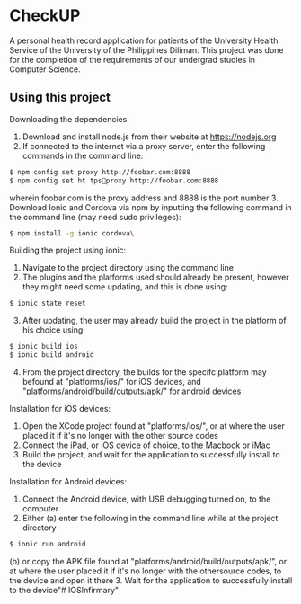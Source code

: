 CheckUP
=====================

A personal health record application for patients of the University Health Service of the University of the Philippines Diliman. This project was done for the completion of the requirements of our undergrad studies in Computer Science.

## Using this project

Downloading the dependencies:
1. Download and install node.js from their website at https://nodejs.org
2. If connected to the internet via a proxy server, enter the following commands in the command line:
```bash
$ npm config set proxy http://foobar.com:8888
$ npm config set ht tps􀀀proxy http://foobar.com:8888
```
wherein foobar.com is the proxy address and 8888 is the port number
3. Download Ionic and Cordova via npm by inputting the following command in the command line (may need sudo privileges):
```bash
$ npm install -g ionic cordova\
```

Building the project using ionic:
1. Navigate to the project directory using the command line
2. The plugins and the platforms used should already be present, however they might need some updating, and this is done using:
```bash
$ ionic state reset
```
3. After updating, the user may already build the project in the platform of his choice using:
```bash
$ ionic build ios
$ ionic build android
```
4. From the project directory, the builds for the specifc platform may befound at "platforms/ios/" for iOS devices, and "platforms/android/build/outputs/apk/" for android devices

Installation for iOS devices:
1. Open the XCode project found at "platforms/ios/", or at where the user placed it if it's no longer with the other source codes
2. Connect the iPad, or iOS device of choice, to the Macbook or iMac
3. Build the project, and wait for the application to successfully install to the device

Installation for Android devices:
1. Connect the Android device, with USB debugging turned on, to the computer
2. Either
(a) enter the following in the command line while at the project directory
```bash
$ ionic run android
```
(b) or copy the APK file found at "platforms/android/build/outputs/apk/", or at where the user placed it if it's no longer with the othersource codes, to the device and open it there
3. Wait for the application to successfully install to the device"# IOSInfirmary" 
